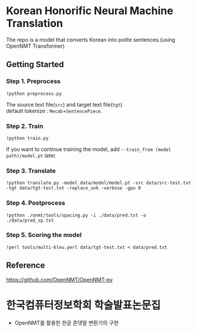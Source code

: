 # Korean Honorific Neural Machine Translation  
The repo is a model that converts Korean into polite sentences.(using OpenNMT Transformer) 

## Getting Started

### Step 1. Preprocess
```
!python preprocess.py
```
The source text file(`src`) and target text file(`tgt`)  
default tokenize : `Mecab`+`SentencePiece`.

### Step 2. Train
```
!python train.py
```
If you want to continue training the model, add `--train_from (model path)/model.pt` later.

### Step 3. Translate
```
!python translate.py -model data/model/model.pt -src data/src-test.txt -tgt data/tgt-test.txt -replace_unk -verbose -gpu 0
```

### Step 4. Postprocess
```
!python ./onmt/tools/spacing.py -i ./data/pred.txt -o ./data/pred_sp.txt
```

### Step 5. Scoring the model
```
!perl tools/multi-bleu.perl data/tgt-test.txt < data/pred.txt
```

## Reference
https://github.com/OpenNMT/OpenNMT-py  




# 한국컴퓨터정보학회 학술발표논문집
- OpenNMT를 활용한 한글 존댓말 변환기의 구현
